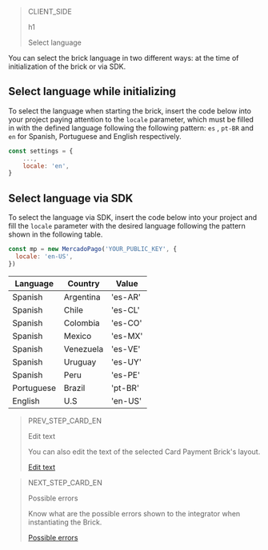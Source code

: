 > CLIENT_SIDE
>
> h1
>
> Select language

You can select the brick language in two different ways: at the time of initialization of the brick or via SDK.

## Select language while initializing

To select the language when starting the brick, insert the code below into your project paying attention to the `locale` parameter, which must be filled in with the defined language following the following pattern: `es` , `pt-BR` and `en` for Spanish, Portuguese and English respectively.

```javascript
const settings = {
    ...,
    locale: 'en',
}
```

## Select language via SDK

To select the language via SDK, insert the code below into your project and fill the `locale` parameter with the desired language following the pattern shown in the following table.

```javascript
const mp = new MercadoPago('YOUR_PUBLIC_KEY', {
  locale: 'en-US',
})
```

| Language | Country | Value |
|---|---|---|
| Spanish | Argentina | 'es-AR' |
| Spanish | Chile | 'es-CL' |
| Spanish | Colombia |  'es-CO' |
| Spanish | Mexico | ​​'es-MX' |
| Spanish | Venezuela | 'es-VE' |
| Spanish | Uruguay | 'es-UY' |
| Spanish | Peru | 'es-PE' |
| Portuguese | Brazil | 'pt-BR' |
| English | U.S | 'en-US' |

> PREV_STEP_CARD_EN
>
> Edit text
>
> You can also edit the text of the selected Card Payment Brick's layout.
>
> [Edit text](/developers/en/docs/checkout-bricks-beta/additional-customization/modify-texts)

> NEXT_STEP_CARD_EN
>
> Possible errors
>
> Know what are the possible errors shown to the integrator when instantiating the Brick.
>
> [Possible errors](/developers/en/docs/checkout-bricks-beta/additional-content/possible-errors)